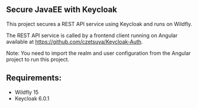 Secure JavaEE with Keycloak
---
This project secures a REST API service using Keycloak and runs on Wildfly.

The REST API service is called by a frontend client running on Angular available at https://github.com/czetsuya/Keycloak-Auth.

Note: You need to import the realm and user configuration from the Angular project to run this project.

Requirements:
--

 * Wildfly 15
 * Keycloak 6.0.1